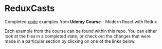 # ReduxCasts

Completed [code](https://github.com/StephenGrider/ReduxCasts) examples from **Udemy Course** - Modern React with Redux

Each example from the course can be found within this repo. You can either look at the files in a completed state, or check out the changes that were made in a particular section by clicking on one of the links below.
